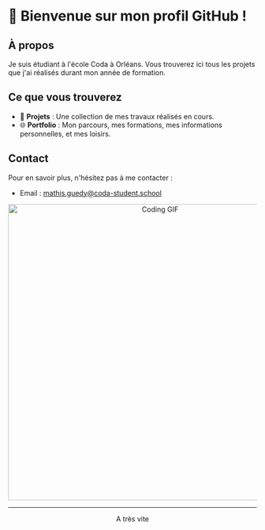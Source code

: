 # 👋 Bienvenue sur mon profil GitHub !

## À propos
Je suis étudiant à l'école Coda à Orléans. Vous trouverez ici tous les projets que j'ai réalisés durant mon année de formation.

## Ce que vous trouverez
- 🚀 **Projets** : Une collection de mes travaux réalisés en cours.
- 🌐 **Portfolio** : Mon parcours, mes formations, mes informations personnelles, et mes loisirs.

## Contact
Pour en savoir plus, n'hésitez pas à me contacter :
- Email : [mathis.guedy@coda-student.school](mathis.guedy@coda-student.school)

<p align="center">
  <img src="https://media.giphy.com/media/xT9IgzoKnwFNmISR8I/giphy.gif" alt="Coding GIF" width="600">


</p>

---

<p align="center">A très vite</p>
